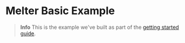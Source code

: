 # Melter Basic Example

> **Info**
> This is the example we've built as part of the [getting started guide](https://github.com/unshopable/melter/blob/development/README.md#getting-started).
